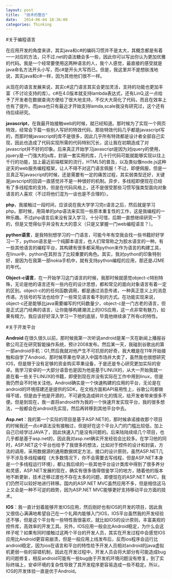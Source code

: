 ```yaml
---
layout: post
title:  "技术的整合"
date:   2014-06-04 18:36:00
categories: Thinking
---
```


#关于编程语言

在应用开发的角度来讲，其实java和c#的编码习惯并不是太大，其概念都是有着一一对应的方法，只不过.net的语法糖会多一些，因此你可以写出你认为更加优雅的代码。我是一个经常要使用这两种语言的人，我个人感觉，最直接的感受就是java命名方法开头小写，而c#是开头大写而已。但是，我这里并不是想肤浅地说，其实java和c#一样，因为其他他们很不一样。

从现在的语言发展来说，其实c#这门语言其实会更加灵活，支持的功能也更加丰富（不讨论支持的库）。c#在4.0版本就支持lambda表达式，还有LinQ,这一点给予了开发者在数据查询方便给了很大地支持，不仅大大简化了代码，而且在效率上也有了提升。而java也只有最近才开始支持lamda,scale我没有研究过，这个还有待后续研究。

**javascript**，在我最开始接触web的时候，就已经知道。那时候为了实现一个网页特效，经常会下载一些别人写好的特效代码，那些特效代码几乎都是javascript写的，而那时候javascript的库不是很多，因此几乎所有特效都是设计者全部自己实现，因此也造成了代码实现所需的代码特别冗长，这让我在初期造成了对javascript并不好的印象。后来真正开始学习javascript是因为对jquery的使用，jquery是一门强大的js库，封装一套实用的库，几十行代码可能就能够实现以往上千行的功能，加上最近前端框架的流行，HTML5的普及，以及类似像node.js这种逆天的web服务编程框架，让人不得不对这门语言佩服！不过，即便佩服，但是一旦真正写javascript的时候，还是需要有一定的痛苦过程，其实弱类型还好，关键是javscript的回调一直感觉并不是一种很好的机制。异步，多线程即便现在已经有了多线程库的支持，但是在代码风格上，还不是很受那些习惯写强类型面向对象语言的人喜欢（不过将他们混为一谈也是不合理的）。

**php**，我接触过一段时间，应该说在我大学学习完c语言之后，然后就是学习php。那时候，用简单的php语法来实现一些原本重复性的工作，这是我编程的一种乐趣。不过php语言后来没有深入学习，十分可惜，后期一直想继续研究一下的，但是又觉得似乎并没有太大的意义（只是又掌握一门web编程语言？）。

**python语言**，是我特别想学习的一门语言，可能今年有空我会找一些书籍好好学习一下，python语言是一个纯脚本语言，也人们常常称之为胶水语言的一种。有一些其他语言的编程平台，其构建有很多都采用python来作为语言的构建工具，在linux中，python在其担当了比较重要的角色。其实，我对python的印象特别好，是因为在我第一部nokia手机中，就有支持python编程的应用，那还是J2ME的年代。

**Object-c语言**，在一开始学习这门语言的时候，我那时候就感觉object-c特别特殊，无论是他的语言还有一些内在的设计思想，都和常见的面向对象语言有着一定的区别。object-c的的任何函数调用，都是通过消息传递，一种真正意义上的消息传递。方括号的写法也给你了一些常见语言看不到的方式。在功能实现来说，object-c还是能够比java需要编写的代码数量少，object-c是一门古老的语言，但是正式这门经典的语言，让你能够构建潮流上的IOS应用，这一点非常有魅力，如果有精力，我应该好好深入学习一下他的底层，毕竟他继续承了所有c的特性。

#关于开发平台

**Android**:在很久很久以前，那时候我第一次听说android是某一天在新闻上播报谷歌公司正在研究智能操作系统，预计2008发布。然后某一天，我碰到谷歌出的第一部android手机：G1,然后我就对他产生不可抗拒的好奇，我大概是在11年开始接触和自学了Android，那时候苹果也早进入中国市场并大卖了，虽然我也很想研究IOS，但是限于没有足够的资金购买苹果设备，于是还是专心研究更加实际的安卓。我学习安卓的一大部分语音也是因为他是基于LINUX的，从大一开始我就一直在看一些关于LINUX的书籍，即便到现在并没有实际在工作中用到linux，但是我仍然会不时地关注他。Android确实是一个快速构建的应用的平台，无论是在android的环境搭建还是提供的SDK，在文档方面和API易用性上，谷歌公司都做得不错，但是由于他是开源的，不可避免造成碎片化的情况，给开发者带来很多不便。但是到现在，我一直将android作为我的一个快速开发实现平台，我的很多想法，一般都会在android先实现，然后再转移到其他平台中去。

**Asp.net**：我的第一个实际的项目是基于ASP.NET的，那时候承诺接收那个项目的时候我还一点c#语法没有接触过，但是好在这个平台入门的门槛比较低，加上自己已经学过JAVA了，因此快速入门是没有问题的。后来陆陆续续几个项目，也几乎都是基于asp.net的，因此我对asp.net确实开发经验会比较多。在学习他的同时，ASP.NET这个平台也给予了我很多的想法，比如对于控件的设计和封装，方法的调用，采用数据源的通用数据绑定方法，接口的设计原则，虽然ASP.NET几乎不涉及多线程编程（大多数情况下，你不会需要去写线程，但是ASP.NET本身是一个多线程运行环境），都让我后续的一些其他平台设计类库中得到了很多养分和灵感，ASP.NET发展的现在，确实有很多值得借鉴学习的地方，随着他的版本地不断更新，技术迁移过渡也不存在太多的问题，即便现在的ASP.NET MVC，我们仍然可以较好地进行转移。国内的ASP.NET MVC虽然应用不多，但是相信这马上又会是一种不可逆的趋势，因为ASP.NET MVC能够更好支持移动平台方面的技术。

**IOS**：我一直计划着能够开发IOS应用，然后刚好也有IOS的开发的项目，因此我又很信心满满地希望自己在一个礼拜内能够入门IOS，IOS平台虽然我的开发经验还不够，但是这个平台有一些特性我很喜欢，就比如IOS的设计原则，丰富美观的控件库，高效率的开发工具。另外，IOS应用一般会比Android稳定，为什么会这样子呢？如果有同时接触过这两个平台的开发人员，其实在开发过程中会感觉IOS应用比Android更容易崩溃，但是一般应用上线发布后，反而ios程序会运行比android稳定，因为ios在语言和平台的特性给予开发人员相对android的java虚拟机更弱一些的容错机制，因此在开发过程中，开发人员会将大部分有可能造成bug的问题修复，相反android可能有一些bug由于开发机环境问题没有修复，到了实际终端上，安卓环境的复杂性导致了其开发程序更容易造成一些不稳定。所以，IOS的开发体验一直是优于Android。